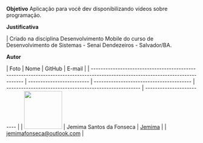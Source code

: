 
**Objetivo** 
Aplicação para você dev disponibilizando vídeos sobre programação.

**Justificativa**

| Criado na disciplina Desenvolvimento Mobile do curso de Desenvolvimento de Sistemas - Senai Dendezeiros - Salvador/BA.

**Autor**

| Foto                                                                                                                             | Nome                      | GitHub                                                                                    | E-mail                    |
| -------------------------------------------------------------------------------------------------------------------------------- | ------------------------- | ---------------------------------------- | ------------------------------------------------------- | ------------------------- |
| <img src="./src./assets/eu.jpeg" width="100px"> | Jemima Santos da Fonseca | [Jemima](https://github.com/mimasf) |  | jemimafonseca@outlook.com |
